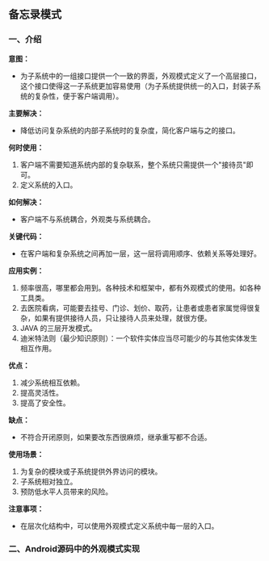 ## 备忘录模式

### 一、介绍

**意图：**

- 为子系统中的一组接口提供一个一致的界面，外观模式定义了一个高层接口，这个接口使得这一子系统更加容易使用（为子系统提供统一的入口，封装子系统的复杂性，便于客户端调用）。

**主要解决：**

- 降低访问复杂系统的内部子系统时的复杂度，简化客户端与之的接口。

**何时使用：** 

1. 客户端不需要知道系统内部的复杂联系，整个系统只需提供一个"接待员"即可。 
2. 定义系统的入口。

**如何解决：**

- 客户端不与系统耦合，外观类与系统耦合。

**关键代码：**

- 在客户端和复杂系统之间再加一层，这一层将调用顺序、依赖关系等处理好。

**应用实例：** 

1. 频率很高，哪里都会用到。各种技术和框架中，都有外观模式的使用。如各种工具类。
2. 去医院看病，可能要去挂号、门诊、划价、取药，让患者或患者家属觉得很复杂，如果有提供接待人员，只让接待人员来处理，就很方便。 
3. JAVA 的三层开发模式。
4. 迪米特法则（最少知识原则）：一个软件实体应当尽可能少的与其他实体发生相互作用。

**优点：** 

1. 减少系统相互依赖。 
2. 提高灵活性。 
3. 提高了安全性。

**缺点：**

- 不符合开闭原则，如果要改东西很麻烦，继承重写都不合适。

**使用场景：** 

1. 为复杂的模块或子系统提供外界访问的模块。 
2. 子系统相对独立。 
3. 预防低水平人员带来的风险。

**注意事项：**

- 在层次化结构中，可以使用外观模式定义系统中每一层的入口。

### 二、Android源码中的外观模式实现

